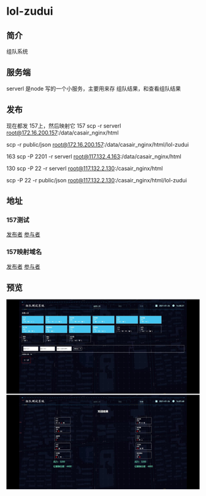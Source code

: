 # lol-zudui


## 简介
组队系统

## 服务端

serverl 是node 写的一个小服务，主要用来存 组队结果，和查看组队结果

## 发布
现在都发 157上，然后映射它
157
scp -r serverl root@172.16.200.157:/data/casair_nginx/html

scp -r public/json root@172.16.200.157:/data/casair_nginx/html/lol-zudui

163
scp -P 2201 -r serverl root@117.132.4.163:/data/casair_nginx/html

130
scp -P 22 -r serverl root@117.132.2.130:/casair_nginx/html

scp -P 22 -r public/json root@117.132.2.130:/casair_nginx/html/lol-zudui

## 地址

### 157测试
[发布者](http://172.16.200.157:22020/lol-zudui/?type=0#/)
[参与者](http://172.16.200.157:22020/lol-zudui/#/)

### 157映射域名
[发布者](http://zd-test.cas-air.cn/?type=0#/)
[参与者](http://zd-test.cas-air.cn/)


## 预览
![发布者](./doc/preview.jpg)
![参与者](./doc/preview1.jpg)